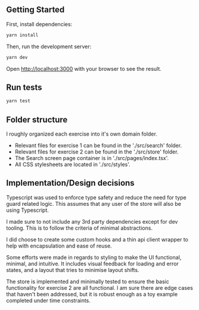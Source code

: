 ## Getting Started

First, install dependencies:
```bash
yarn install
```

Then, run the development server:

```bash
yarn dev
```

Open [http://localhost:3000](http://localhost:3000) with your browser to see the result.

## Run tests
```bash
yarn test
```

## Folder structure
I roughly organized each exercise into it's own domain folder.

- Relevant files for exercise 1 can be found in the './src/search' folder.
- Relevant files for exercise 2 can be found in the './src/store' folder.
- The Search screen page container is in './src/pages/index.tsx'.
- All CSS stylesheets are located in './src/styles'.

## Implementation/Design decisions
Typescript was used to enforce type safety and reduce the need for type guard related logic. This assumes that any user of the store will also be using Typescript.

I made sure to not include any 3rd party dependencies except for dev tooling. This is to follow the criteria of minimal abstractions.

I did choose to create some custom hooks and a thin api client wrapper to help with encapsulation and ease of reuse.

Some efforts were made in regards to styling to make the UI functional, minimal, and intuitive. It includes visual feedback for loading and error states, and a layout that tries to minimise layout shifts.

The store is implemented and minimally tested to ensure the basic functionality for exercise 2 are all functional. I am sure there are edge cases that haven't been addressed, but it is robust enough as a toy example completed under time constraints.

